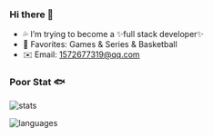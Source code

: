 ### Hi there 👋

<!--
**Meruem117/Meruem117** is a ✨ _special_ ✨ repository because its `README.md` (this file) appears on your GitHub profile.

Here are some ideas to get you started:

- 🔭 I’m currently working on ...
- 🌱 I’m currently learning ...
- 👯 I’m looking to collaborate on ...
- 🤔 I’m looking for help with ...
- 💬 Ask me about ...
- 📫 How to reach me: ...
- 😄 Pronouns: ...
- ⚡ Fun fact: ...
-->

- 💦 I’m trying to become a ✨full stack developer✨
- 🥰 Favorites: Games & Series & Basketball
- ✉️ Email: 1572677319@qq.com
<!-- - 📺 I have been addicted to watching series 🔥 since 2010
- 🏀 I used to love LAClippers ⛵ as lob city, now I just enjoy the games
- 🎮 Games are always one of my favorites -->

<!-- ![steam](https://img.shields.io/badge/Steam-Meruem-9cf) -->
<!-- ![email](https://img.shields.io/badge/Email-1572677319@qq.com-blue) -->
<!-- ![epic](https://img.shields.io/badge/Epic-Meruem-lightgrey)
![uplay](https://img.shields.io/badge/Uplay-Meru117-red)
![origin](https://img.shields.io/badge/Origin-DaVinci00X-orange)
![rockstar](https://img.shields.io/badge/Rockstar-Meruemmmmm-yellow)
![xbox](https://img.shields.io/badge/Xbox-Meruem117-green) -->

### Poor Stat 🐟
![stats](https://github-readme-stats-git-masterrstaa-rickstaa.vercel.app/api?username=Meruem117&hide_title=true&show_icons=true&include_all_commits=true&line_height=24&bg_color=20,C33764,185a9d&text_color=FFE4B5&icon_color=CD9B1D)

<!-- ![stats](https://github-readme-stats.vercel.app/api?username=meruem117&hide_title=true&show_icons=true&include_all_commits=true&theme=darcula) -->

![languages](https://github-readme-stats-git-masterrstaa-rickstaa.vercel.app/api/top-langs/?username=meruem117&layout=compact&langs_count=5&hide=html,css,php,blade&hide_title=true&bg_color=20,185a9d,C33764&title_color=CD9B1D&text_color=FFE4B5)

<!-- ![languages](https://github-readme-stats.vercel.app/api/top-langs/?username=meruem117&layout=compact&langs_count=8&hide_title=true&theme=darcula) -->
